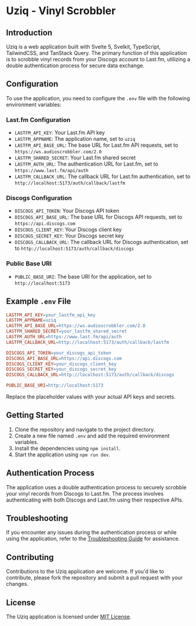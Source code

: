 # Uziq - Vinyl Scrobbler

## Introduction

Uziq is a web application built with Svelte 5, Svelkit, TypeScript, TailwindCSS, and TanStack Query. The primary function of this application is to scrobble vinyl records from your Discogs account to Last.fm, utilizing a double authentication process for secure data exchange.

## Configuration

To use the application, you need to configure the `.env` file with the following environment variables:

### Last.fm Configuration

* `LASTFM_API_KEY`: Your Last.fm API key
* `LASTFM_APPNAME`: The application name, set to `uziq`
* `LASTFM_API_BASE_URL`: The base URL for Last.fm API requests, set to `https://ws.audioscrobbler.com/2.0`
* `LASTFM_SHARED_SECRET`: Your Last.fm shared secret
* `LASTFM_AUTH_URL`: The authentication URL for Last.fm, set to `https://www.last.fm/api/auth`
* `LASTFM_CALLBACK_URL`: The callback URL for Last.fm authentication, set to `http://localhost:5173/auth/callback/lastfm`

### Discogs Configuration

* `DISCOGS_API_TOKEN`: Your Discogs API token
* `DISCOGS_API_BASE_URL`: The base URL for Discogs API requests, set to `https://api.discogs.com`
* `DISCOGS_CLIENT_KEY`: Your Discogs client key
* `DISCOGS_SECRET_KEY`: Your Discogs secret key
* `DISCOGS_CALLBACK_URL`: The callback URL for Discogs authentication, set to `http://localhost:5173/auth/callback/discogs`

### Public Base URI

* `PUBLIC_BASE_URI`: The base URI for the application, set to `http://localhost:5173`

## Example `.env` File

```makefile
LASTFM_API_KEY=your_lastfm_api_key
LASTFM_APPNAME=uziq
LASTFM_API_BASE_URL=https://ws.audioscrobbler.com/2.0
LASTFM_SHARED_SECRET=your_lastfm_shared_secret
LASTFM_AUTH_URL=https://www.last.fm/api/auth
LASTFM_CALLBACK_URL=http://localhost:5173/auth/callback/lastfm

DISCOGS_API_TOKEN=your_discogs_api_token
DISCOGS_API_BASE_URL=https://api.discogs.com
DISCOGS_CLIENT_KEY=your_discogs_client_key
DISCOGS_SECRET_KEY=your_discogs_secret_key
DISCOGS_CALLBACK_URL=http://localhost:5173/auth/callback/discogs

PUBLIC_BASE_URI=http://localhost:5173
```

Replace the placeholder values with your actual API keys and secrets.

## Getting Started

1. Clone the repository and navigate to the project directory.
2. Create a new file named `.env` and add the required environment variables.
3. Install the dependencies using `npm install`.
4. Start the application using `npm run dev`.

## Authentication Process

The application uses a double authentication process to securely scrobble your vinyl records from Discogs to Last.fm. The process involves authenticating with both Discogs and Last.fm using their respective APIs.

## Troubleshooting

If you encounter any issues during the authentication process or while using the application, refer to the [Troubleshooting Guide](#troubleshooting-guide) for assistance.

## Contributing

Contributions to the Uziq application are welcome. If you'd like to contribute, please fork the repository and submit a pull request with your changes.

## License

The Uziq application is licensed under [MIT License](https://opensource.org/licenses/MIT).